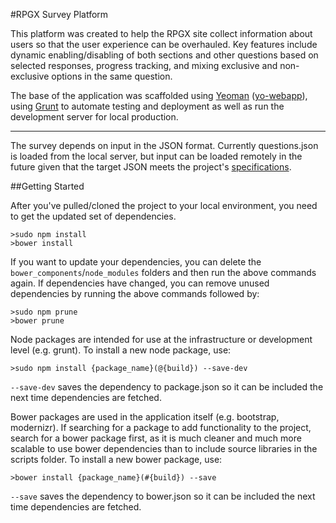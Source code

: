 #RPGX Survey Platform

This platform was created to help the RPGX site collect information about users so that the user
experience can be overhauled. Key features include dynamic enabling/disabling of both sections
and other questions based on selected responses, progress tracking, and mixing exclusive and
non-exclusive options in the same question.

The base of the application was scaffolded using [Yeoman](http://yeoman.io/)
([yo-webapp](https://github.com/yeoman/generator-webapp)), using [Grunt](http://gruntjs.com/)
to automate testing and deployment as well as run the development server for local production.

-----

The survey depends on input in the JSON format. Currently questions.json is loaded from the local
server, but input can be loaded remotely in the future given that the target JSON meets the
project's [specifications](JSONSpecs.txt).


##Getting Started

After you've pulled/cloned the project to your local environment, you need to get the updated set
of dependencies.

```
>sudo npm install
>bower install
```

If you want to update your dependencies, you can delete the `bower_components`/`node_modules`
folders and then run the above commands again. If dependencies have changed, you can remove unused
dependencies by running the above commands followed by:

```
>sudo npm prune
>bower prune
```

Node packages are intended for use at the infrastructure or development level (e.g. grunt). To
install a new node package, use:

```
>sudo npm install {package_name}(@{build}) --save-dev
```

`--save-dev` saves the dependency to package.json so it can be included the next time dependencies
are fetched.

Bower packages are used in the application itself (e.g. bootstrap, modernizr). If searching for a
package to add functionality to the project, search for a bower package first, as it is much
cleaner and much more scalable to use bower dependencies than to include source libraries in the
scripts folder. To install a new bower package, use:

```
>bower install {package_name}(#{build}) --save
```

`--save` saves the dependency to bower.json so it can be included the next time dependencies are
fetched.
